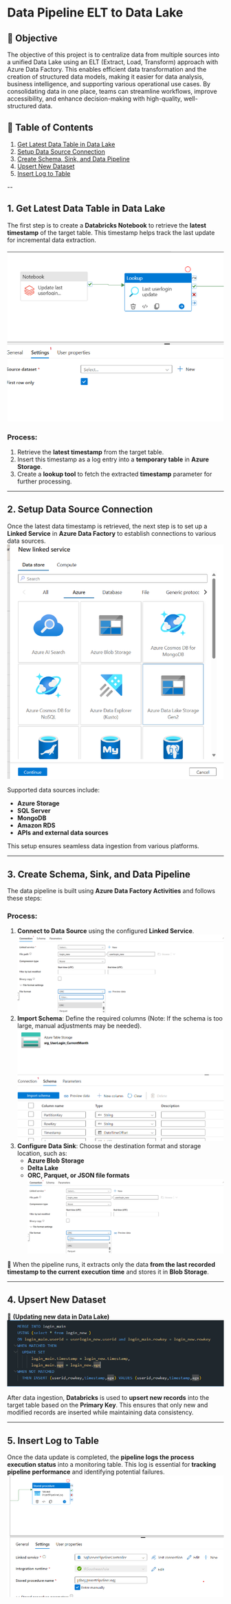 # **Data Pipeline ELT to Data Lake**  


## 🎯 Objective  
The objective of this project is to centralize data from multiple sources into a unified Data Lake using an ELT (Extract, Load, Transform) approach with Azure Data Factory. This enables efficient data transformation and the creation of structured data models, making it easier for data analysis, business intelligence, and supporting various operational use cases. By consolidating data in one place, teams can streamline workflows, improve accessibility, and enhance decision-making with high-quality, well-structured data.

 ## 📌 Table of Contents  
1. [Get Latest Data Table in Data Lake](#1-get-latest-data-table-in-data-lake)  
2. [Setup Data Source Connection](#2-setup-data-source-connection)  
3. [Create Schema, Sink, and Data Pipeline](#3-create-schema-sink-and-data-pipeline)  
4. [Upsert New Dataset](#4-upsert-new-dataset)  
5. [Insert Log to Table](#5-insert-log-to-table)  

--

## 1. Get Latest Data Table in Data Lake  
The first step is to create a **Databricks Notebook** to retrieve the **latest timestamp** of the target table. This timestamp helps track the last update for incremental data extraction.  


![ชื่อรูปภาพ](https://github.com/thanaphongK37/Data-Science-and-Data-Analyst-Project/blob/main/Data_Engineer/Data_Pipeline/Data_Pipeline_Using_DataFactory/LastUpdateTable.png)

### Process:  
1. Retrieve the **latest timestamp** from the target table.  
2. Insert this timestamp as a log entry into a **temporary table** in **Azure Storage**.  
3. Create a **lookup tool** to fetch the extracted **timestamp** parameter for further processing.  

---

## 2. Setup Data Source Connection  
Once the latest data timestamp is retrieved, the next step is to set up a **Linked Service** in **Azure Data Factory** to establish connections to various data sources.  
![ชื่อรูปภาพ](https://github.com/thanaphongK37/Data-Science-and-Data-Analyst-Project/blob/main/Data_Engineer/Data_Pipeline/Data_Pipeline_Using_DataFactory/Connection%20LinkedService.png)

Supported data sources include:  
- **Azure Storage**  
- **SQL Server**  
- **MongoDB**  
- **Amazon RDS**  
- **APIs and external data sources**  

This setup ensures seamless data ingestion from various platforms.  

---

## 3. Create Schema, Sink, and Data Pipeline  
The data pipeline is built using **Azure Data Factory Activities** and follows these steps:  

### Process:  
1. **Connect to Data Source** using the configured **Linked Service**.  ![ชื่อรูปภาพ](https://github.com/thanaphongK37/Data-Science-and-Data-Analyst-Project/blob/main/Data_Engineer/Data_Pipeline/Data_Pipeline_Using_DataFactory/Activity%20Sink.png)
2. **Import Schema**: Define the required columns (Note: If the schema is too large, manual adjustments may be needed). ![ชื่อรูปภาพ](https://github.com/thanaphongK37/Data-Science-and-Data-Analyst-Project/blob/main/Data_Engineer/Data_Pipeline/Data_Pipeline_Using_DataFactory/Schema.png) 
3. **Configure Data Sink**: Choose the destination format and storage location, such as:  
   - **Azure Blob Storage**  
   - **Delta Lake**  
   - **ORC, Parquet, or JSON file formats**  ![ชื่อรูปภาพ](https://github.com/thanaphongK37/Data-Science-and-Data-Analyst-Project/blob/main/Data_Engineer/Data_Pipeline/Data_Pipeline_Using_DataFactory/Activity%20Sink.png) 

📌 When the pipeline runs, it extracts only the data **from the last recorded timestamp to the current execution time** and stores it in **Blob Storage**.  

---

## 4. Upsert New Dataset  
📌 **(Updating new data in Data Lake)**  
![ชื่อรูปภาพ](https://github.com/thanaphongK37/Data-Science-and-Data-Analyst-Project/blob/main/Data_Engineer/Data_Pipeline/Data_Pipeline_Using_DataFactory/UpsertData.png)

After data ingestion, **Databricks** is used to **upsert new records** into the target table based on the **Primary Key**. This ensures that only new and modified records are inserted while maintaining data consistency.  

---

## 5. Insert Log to Table  
Once the data update is completed, the **pipeline logs the process execution status** into a monitoring table. This log is essential for **tracking pipeline performance** and identifying potential failures.  
![ชื่อรูปภาพ](https://github.com/thanaphongK37/Data-Science-and-Data-Analyst-Project/blob/main/Data_Engineer/Data_Pipeline/Data_Pipeline_Using_DataFactory/InsertLog.png)

